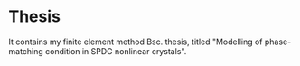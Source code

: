 # Thesis
It contains my finite element method Bsc. thesis, titled "Modelling of phase-matching condition in SPDC nonlinear crystals".
